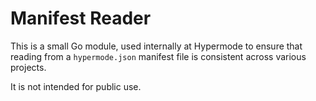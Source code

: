 # Manifest Reader

This is a small Go module, used internally at Hypermode to ensure that reading
from a `hypermode.json` manifest file is consistent across various projects.

It is not intended for public use.
